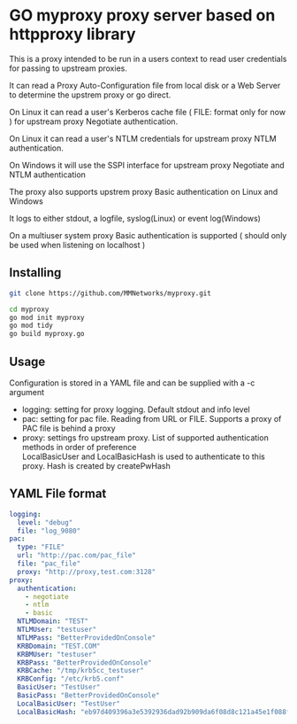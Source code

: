 # GO myproxy proxy server based on httpproxy library

This is a proxy intended to be run in a users context to read user credentials for passing to upstream proxies. 

It can read a Proxy Auto-Configuration file from local disk or a Web Server to determine the upstrem proxy or go direct.

On Linux it can read a user's Kerberos cache file ( FILE: format only for now ) for upstream proxy Negotiate authentication. 

On Linux it can read a user's NTLM credentials for upstream proxy NTLM authentication.

On Windows it will use the SSPI interface for upstream proxy Negotiate and NTLM authentication

The proxy also supports upstrem proxy Basic authentication on Linux and Windows
 
It logs to either stdout, a logfile, syslog(Linux) or event log(Windows)

On a multiuser system proxy Basic authentication is supported ( should only be used when listening on localhost ) 

## Installing

```sh
git clone https://github.com/MMNetworks/myproxy.git

cd myproxy
go mod init myproxy
go mod tidy
go build myproxy.go
```
## Usage

Configuration is stored in a YAML file and can be supplied with a -c argument  

* logging: setting for proxy logging. Default stdout and info level  
* pac: setting for pac file. Reading from URL or FILE. Supports a proxy of PAC file is behind a proxy  
* proxy: settings fro upstream proxy. List of supported authentication methods in order of preference  
       LocalBasicUser and LocalBasicHash is used to authenticate to this proxy. Hash is created by createPwHash  

## YAML File format

```yaml
logging:
  level: "debug"
  file: "log_9080"
pac:
  type: "FILE"
  url: "http://pac.com/pac_file"
  file: "pac_file"
  proxy: "http://proxy,test.com:3128"
proxy:
  authentication:
    - negotiate
    - ntlm
    - basic
  NTLMDomain: "TEST"
  NTLMUser: "testuser"
  NTLMPass: "BetterProvidedOnConsole"
  KRBDomain: "TEST.COM"
  KRBMUser: "testuser"
  KRBPass: "BetterProvidedOnConsole"
  KRBCache: "/tmp/krb5cc_testuser"
  KRBConfig: "/etc/krb5.conf"
  BasicUser: "TestUser"
  BasicPass: "BetterProvidedOnConsole"
  LocalBasicUser: "TestUser"
  LocalBasicHash: "eb97d409396a3e5392936dad92b909da6f08d8c121a45e1f088fe9768b0c0339"
```
